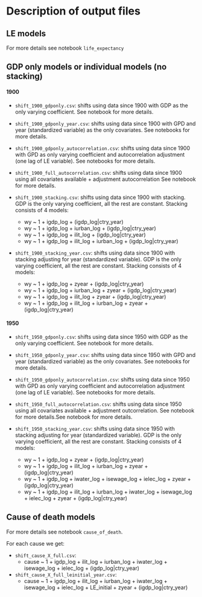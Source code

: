 
# Description of output files

## LE models

For more details see notebook `life_expectancy`

## GDP only models or individual models (no stacking)

#### 1900

- `shift_1900_gdponly.csv`: shifts using data since 1900 with GDP as the only varying coefficient. See notebook for more details.
- `shift_1900_gdponly_year.csv`: shifts using data since 1900 with GPD and year (standardized variable) as the only covariates. See notebooks for more details.
- `shift_1900_gdponly_autocorrelation.csv`: shifts using data since 1900 with GPD as only varying coefficient and autocorrelation adjustment (one lag of LE variable). See notebooks for more details.

- `shift_1900_full_autocorrelation.csv`: shifts using data since 1900 using all covariates available + adjustment autocorrelation See notebook for more details.

- `shift_1900_stacking.csv`: shifts using data since 1900 with stacking. GDP is the only varying coefficient, all the rest are constant. Stacking consists of 4 models:
  - wy ~ 1 + igdp_log + (igdp_log|ctry_year)
  - wy ~ 1 + igdp_log  + iurban_log +  (igdp_log|ctry_year)
  - wy ~ 1 + igdp_log  + ilit_log +  (igdp_log|ctry_year)
  - wy ~ 1 + igdp_log + ilit_log + iurban_log + (igdp_log|ctry_year)

- `shift_1900_stacking_year.csv`: shifts using data since 1900 with stacking adjusting for year (standardized variable). GDP is the only varying coefficient, all the rest are constant. Stacking consists of 4 models:
  - wy ~ 1 + igdp_log + zyear + (igdp_log|ctry_year)
  - wy ~ 1 + igdp_log  + iurban_log +  zyear + (igdp_log|ctry_year)
  - wy ~ 1 + igdp_log  + ilit_log +  zyear + (igdp_log|ctry_year)
  - wy ~ 1 + igdp_log + ilit_log + iurban_log + zyear + (igdp_log|ctry_year)

#### 1950

- `shift_1950_gdponly.csv`: shifts using data since 1950 with GDP as the only varying coefficient. See notebook for more details.
- `shift_1950_gdponly_year.csv`: shifts using data since 1950 with GPD and year (standardized variable) as the only covariates. See notebooks for more details.
- `shift_1950_gdponly_autocorrelation.csv`: shifts using data since 1950 with GPD as only varying coefficient and autocorrelation adjustment (one lag of LE variable). See notebooks for more details.

- `shift_1950_full_autocorrelation.csv`: shifts using data since 1950 using all covariates available + adjustment outcorrelation. See notebook for more details.See notebook for more details.

- `shift_1950_stacking_year.csv`: shifts using data since 1950 with stacking adjusting for year (standardized variable). GDP is the only varying coefficient, all the rest are constant. Stacking consists of 4 models:
  - wy ~ 1 + igdp_log + zyear + (igdp_log|ctry_year)
  - wy ~ 1 + igdp_log + ilit_log + iurban_log + zyear + (igdp_log|ctry_year)
  - wy ~ 1 + igdp_log + iwater_log + isewage_log + ielec_log + zyear  +(igdp_log|ctry_year)
  - wy ~ 1 + igdp_log + ilit_log + iurban_log + iwater_log + isewage_log + ielec_log + zyear + (igdp_log|ctry_year)


## Cause of death models

For more details see notebook `cause_of_death`.

For each cause we get:

- `shift_cause_X_full.csv`:
  - cause ~ 1 + igdp_log + ilit_log + iurban_log + iwater_log + isewage_log + ielec_log + (igdp_log|ctry_year)
- `shift_cause_X_full_leinitial_year.csv`:
  - cause ~ 1 + igdp_log + ilit_log + iurban_log + iwater_log + isewage_log + ielec_log + LE_initial + zyear + (igdp_log|ctry_year)



